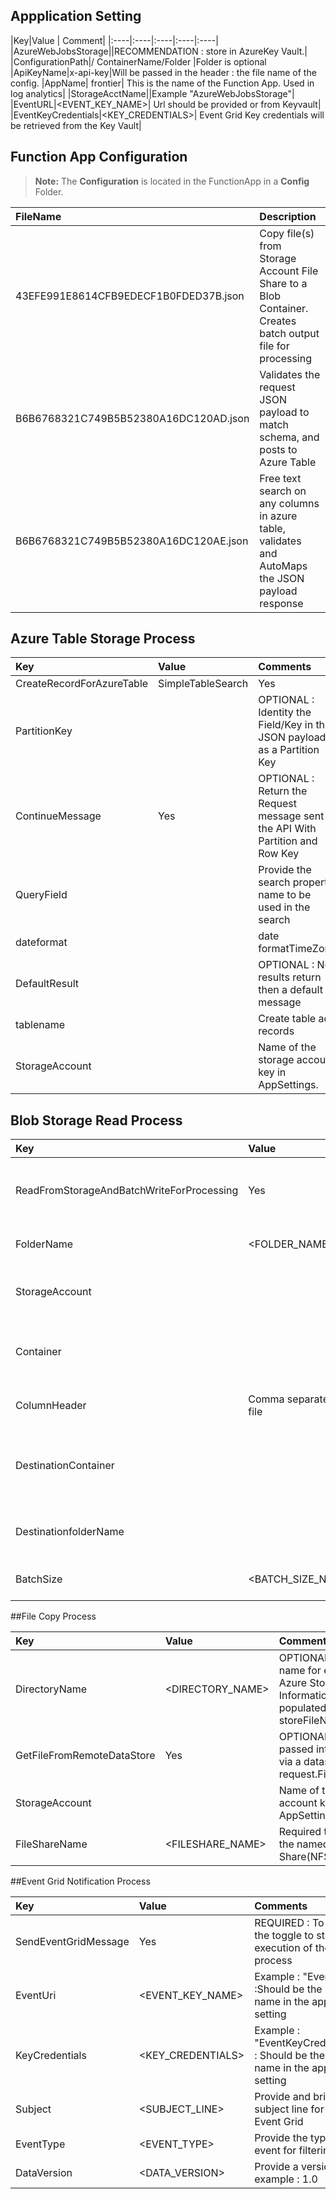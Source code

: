 ## Appplication Setting 

|Key|Value | Comment|
|:----|:----|:----|:----|:----|
|AzureWebJobsStorage|<CONNECTION STRING>|RECOMMENDATION :  store in AzureKey Vault.|
|ConfigurationPath|/ ContainerName/Folder |Folder is optional
|ApiKeyName|x-api-key|Will be passed in the header  :  the file name of the config.
|AppName| frontier| This is the name of the Function App. Used in log analytics|
|StorageAcctName|<STORAGE ACCOUNT NAME>|Example  "AzureWebJobsStorage"|
|EventURL|<EVENT_KEY_NAME>| Url should be provided or from Keyvault|
|EventKeyCredentials|<KEY_CREDENTIALS>| Event Grid Key credentials will be retrieved from the Key Vault|


## Function App  Configuration 

> **Note:** The **Configuration** is located in the  FunctionApp  in a **Config** Folder.

|FileName|Description|
|:----|:----|
|43EFE991E8614CFB9EDECF1B0FDED37B.json| Copy file(s) from Storage Account File Share to a Blob Container. Creates batch output file for processing|
|B6B6768321C749B5B52380A16DC120AD.json| Validates the request JSON payload to match schema, and posts to Azure Table|
|B6B6768321C749B5B52380A16DC120AE.json| Free text search on any columns in azure table, validates and AutoMaps the JSON payload response|



## Azure Table Storage Process


|Key|Value|Comments|
|:----|:----|:----|
|CreateRecordForAzureTable|SimpleTableSearch|Yes| Indicates the method in the process to use the API|
|PartitionKey|<PROPERTY NAME >|OPTIONAL : Identity the  Field/Key in the JSON payload as a Partition Key|
|ContinueMessage|Yes|OPTIONAL : Return the Request message sent in the API With Partition and Row Key
|QueryField|<SEARCH PROPERTY NAME>|Provide the search property name to be used in the search
|dateformat|<DATETIME>|  date formatTimeZone|<TIMEZONE>| TimeZones
|DefaultResult| <CUSTOM MESSAGE> | OPTIONAL :  No  results return then a default message
|tablename|<AZURE TABLE NAME>| Create table add records
|StorageAccount|<STORAGE ACCOUNT KEY>| Name of the  storage account key in AppSettings.|

## Blob Storage Read Process

|Key|Value|Comments|
|:----|:----|:----|
|ReadFromStorageAndBatchWriteForProcessing|Yes |REQUIRED  :  Reads the File from Blob Container and processes  in|
|FolderName|<FOLDER_NAME>|Folder name of the source location |
|StorageAccount|<STORAGE ACCOUNT NAME>|  Indicates the method in the process to use the API|
|Container| <BLOG CONTAINER NAME>|  Provide a blob container name to read the copied file(s)|
|ColumnHeader| Comma separated file | This is specific for a csv fileFolderName|<FOLDER NAME>|Foldername is added to the config and is automatically  generated  on the 1st file write.|
|DestinationContainer|<BLOG CONTAINER NAME>| Destination container is  where the batched files are written for processing by| |service|
|DestinationfolderName| <FOLDER NAME>| Folder name for the destination  batched files.|
|BatchSize|<BATCH_SIZE_N0> | Number of records to be processed| | |

##File Copy Process

|Key|Value|Comments|
|:----|:----|:----|
|DirectoryName|<DIRECTORY_NAME>|OPTIONAL :Directory name for each user in Azure Storage File Share.  Information can be populated from a data storeFileName|Yes| OPTIONAL : Filename + extension to be written to directory|
|GetFileFromRemoteDataStore|Yes|OPTIONAL :- file can be passed into the database via a  datastore payload request.FileNameProperty|<PROPERTY_NAME>|Name of the property in the JSON payload that contains the file name|
|StorageAccount|<STORAGE ACCOUNT KEY>|Name of the  storage account key in AppSettings.|
|FileShareName|<FILESHARE_NAME>|Required to  connect to the  named Network File Share(NFS) mount.|


##Event Grid Notification Process

|Key|Value|Comments|
|:----|:----|:----|
|SendEventGridMessage|Yes|REQUIRED : To turn on the toggle to start the execution of the process|
|EventUri|<EVENT_KEY_NAME>| Example : "EventURL" :Should be the key name in the app setting|
|KeyCredentials|<KEY_CREDENTIALS>| Example : "EventKeyCredentials" :  Should be the key name in the app setting|
|Subject|<SUBJECT_LINE>|Provide and brief subject line for the Event Grid|
|EventType|<EVENT_TYPE>|Provide the type of event for filtering|
|DataVersion|<DATA_VERSION>|Provide a version example : 1.0|
